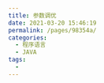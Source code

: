 ```yaml
---
title: 参数调优
date: 2021-03-20 15:46:19
permalink: /pages/98354a/
categories:
  - 程序语言
  - JAVA
tags:
  - 
---
```

